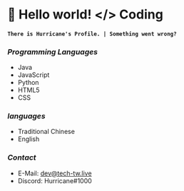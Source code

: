 # 👋 Hello world!  </> Coding
#### ` There is Hurricane's Profile. | Something went wrong? `

### ___Programming Languages___
- Java
- JavaScript
- Python
- HTML5
- CSS


### ___languages___
- Traditional Chinese
- English


### ___Contact___
- E-Mail: dev@tech-tw.live
- Discord: Hurricane#1000
